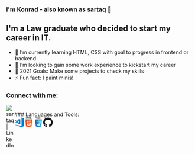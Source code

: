 ###  I'm Konrad - also known as sartaq 👋

## I'm a Law graduate who decided to start my career in IT.
- 🌱 I’m currently learning HTML, CSS with goal to progress in frontend or backend
- 👯 I’m looking to gain some work experience to kickstart my career
- 🥅 2021 Goals: Make some projects to check my skills
- ⚡ Fun fact: I paint minis!

### Connect with me:
[<img align="left" alt="sartaq | LinkedIn" width="22px" src="https://cdn.jsdelivr.net/npm/simple-icons@v3/icons/linkedin.svg" />][linkedin]

<br />
### Languages and Tools:
<div>
<img align="left" alt="Visual Studio Code" width="26px" src="https://raw.githubusercontent.com/github/explore/80688e429a7d4ef2fca1e82350fe8e3517d3494d/topics/visual-studio-code/visual-studio-code.png" />
<img align="left" alt="HTML5" width="26px" src="https://raw.githubusercontent.com/github/explore/80688e429a7d4ef2fca1e82350fe8e3517d3494d/topics/html/html.png" />
<img align="left" alt="CSS3" width="26px" src="https://raw.githubusercontent.com/github/explore/80688e429a7d4ef2fca1e82350fe8e3517d3494d/topics/css/css.png" />
<img align="left" alt="GitHub" width="26px" src="https://raw.githubusercontent.com/github/explore/78df643247d429f6cc873026c0622819ad797942/topics/github/github.png" />
</div>

<br />
<br />

[linkedin]: https://www.linkedin.com/in/konrad-chwaszczewski-19ba801ba/